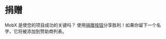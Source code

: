 # 捐赠

MobX 是使您的项目成功的关键吗？ 使用[捐赠按钮](https://mobxjs.github.io/mobx/donate.html)分享胜利！如果你留下一个名字，它将被添加到赞助商列表。
